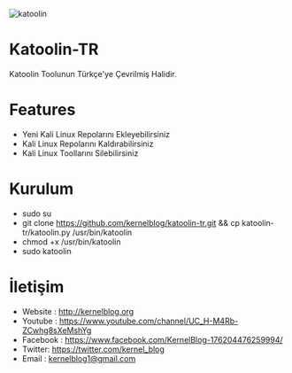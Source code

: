 ![katoolin](https://i.hizliresim.com/Gy2jrb.png)
# Katoolin-TR
Katoolin Toolunun Türkçe'ye Çevrilmiş Halidir.

# Features
- Yeni Kali Linux Repolarını Ekleyebilirsiniz
- Kali Linux Repolarını Kaldırabilirsiniz
- Kali Linux Toollarını Silebilirsiniz

# Kurulum
- sudo su
- git clone https://github.com/kernelblog/katoolin-tr.git && cp katoolin-tr/katoolin.py /usr/bin/katoolin
- chmod +x /usr/bin/katoolin
- sudo katoolin 

# İletişim
- Website : http://kernelblog.org
- Youtube : https://www.youtube.com/channel/UC_H-M4Rb-ZCwhg8sXeMshYg
- Facebook : https://www.facebook.com/KernelBlog-176204476259994/
- Twitter: https://twitter.com/kernel_blog
- Email : kernelblog1@gmail.com
